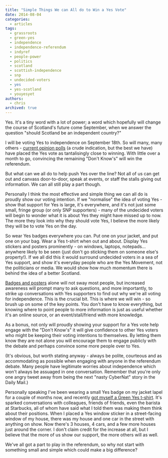 ```yaml
---
title: "Simple Things We can All do to Win a Yes Vote"
date: 2014-08-04
categories:
  - articles
tags:
  - grassroots
  - green-yes
  - independence
  - independence-referendum
  - indyref
  - people-power
  - politics
  - scotland
  - scottish-independence
  - snp
  - undecided-voters
  - yes
  - yes-scotland
  - youyesyet
authors:
  - chris
archived: true
---
```


Yes. It's a tiny word with a lot of power; a word which hopefully will change the course of Scotland's future come September, when we answer the question "should Scotland be an independent country?"

I will be voting Yes to independence on September 18th. So will many, many others - [current opinion polls](http://scotgoespop.blogspot.co.uk/2014/08/pro-independence-campaign-remain-on-all.html) (a crude indication, but the best we have) have placed the Yes vote as tantalisingly close to winning. With little over a month to go, convincing the remaining "Don't Know's" will win the referendum.

But what can we all do to help push Yes over the line? Not all of us can get out and canvass door-to-door, speak at events, or staff the stalls giving out information. We can all still play a part though.

Personally I think the most effective and simple thing we can all do is proudly show our voting intention. If we "normalise" the idea of voting Yes - show that support for Yes is large, it's everywhere, and it's not just some small, fringe group (or only SNP supporters) - many of the undecided voters will begin to wonder what it is about Yes they might have missed up to now. The more they look into why they should vote Yes, I believe the more likely they will be to vote Yes on the day.

So wear Yes badges everywhere you can. Put one on your jacket, and put one on your bag. Wear a Yes t-shirt when out and about. Display Yes stickers and posters prominently - on windows, laptops, notepads… anywhere likely to be seen (just don't go sticking them on someone else's property!). If we all did this it would surround undecided voters in a sea of Yes support, and show it's everyday people who are the Yes Movement, not the politicians or media. We would show how much momentum there is behind the idea of a better Scotland.

[Badges and posters](http://shop.yesscotland.net/) alone will not sway most people, but increased awareness will prompt many to ask questions, and more importantly, to strike up conversations with Yes supporters to find out why we're all voting for independence. This is the crucial bit. This is where we will win - so brush up on some of the key points. You don't have to know everything, but knowing where to point people to more information is just as useful whether it's an online source, or an event/stall/friend with more knowledge.

As a bonus, not only will proudly showing your support for a Yes vote help engage with the "Don't Know's" it will give confidence to other Yes voters who might be keeping their voting intentions to themselves. By letting them know they are not alone you will encourage them to engage publicly with the debate and perhaps convince some more people over to Yes.

(It's obvious, but worth stating anyway - always be polite, courteous and as accommodating as possible when engaging with anyone in the referendum debate. Many people have legitimate worries about independence which won't always be assuaged in one conversation. Remember that you're only one angry tweet away from being the next "nasty CyberNat" story in the Daily Mail.)

Personally speaking I've been wearing a small Yes badge on my jacket lapel for a couple of months now, and recently [got myself a Green Yes t-shirt](http://scottishgreenparty.tictail.com/). It's sparked conversations with colleagues, friends of friends, even the barista at Starbucks, all of whom have said what I told them was making them think about their positions. When I placed a Yes window sticker in a street-facing window of my house, there was my house and one car in the street with anything on show. Now there's 3 houses, 4 cars, and a few more houses just around the corner. I don't claim credit for the increase at all, but I believe that the more of us show our support, the more others will as well.

We've all got a part to play in the referendum, so why not start with something small and simple which could make a big difference?
